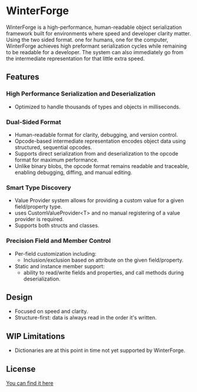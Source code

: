 # WinterForge

WinterForge is a high-performance, human-readable object serialization framework built for environments where speed and developer clarity matter.
Using the two sided format. one for humans, one for the computer, WinterForge achieves high preformant serialization cycles while remaining to be readable for a developer.
The system can also immediately go from the intermediate representation for that little extra speed.

## Features

### High Performance Serialization and Deserialization
- Optimized to handle thousands of types and objects in milliseconds.

### Dual-Sided Format
- Human-readable format for clarity, debugging, and version control.
- Opcode-based intermediate representation encodes object data using structured, sequential opcodes.
- Supports direct serialization from and deserialization to the opcode format for maximum performance.
- Unlike binary blobs, the opcode format remains readable and traceable, enabling debugging, diffing, and manual editing.

### Smart Type Discovery
- Value Provider system allows for providing a custom value for a given field/property type.
 - uses CustomValueProvider\<T> and no manual registering of a value provider is required.
- Supports both structs and classes.

### Precision Field and Member Control
- Per-field customization including:
  - Inclusion/exclusion based on attribute on the given field/property.
- Static and instance member support:
  - ability to read/write fields and properties, and call methods during deserialization.

## Design
- Focused on speed and clarity.
- Structure-first: data is always read in the order it's written.

## WIP Limitations
- Dictionaries are at this point in time not yet supported by WinterForge.

## License
[You can find it here](LICENSE.md)